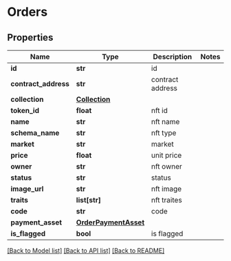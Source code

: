 # Orders

## Properties
Name | Type | Description | Notes
------------ | ------------- | ------------- | -------------
**id** | **str** | id | 
**contract_address** | **str** | contract address | 
**collection** | [**Collection**](Collection.md) |  | 
**token_id** | **float** | nft id | 
**name** | **str** | nft name | 
**schema_name** | **str** | nft type | 
**market** | **str** | market | 
**price** | **float** | unit price | 
**owner** | **str** | nft owner | 
**status** | **str** | status | 
**image_url** | **str** | nft image | 
**traits** | **list[str]** | nft traites | 
**code** | **str** | code | 
**payment_asset** | [**OrderPaymentAsset**](OrderPaymentAsset.md) |  | 
**is_flagged** | **bool** | is flagged | 

[[Back to Model list]](../README.md#documentation-for-models) [[Back to API list]](../README.md#documentation-for-api-endpoints) [[Back to README]](../README.md)

